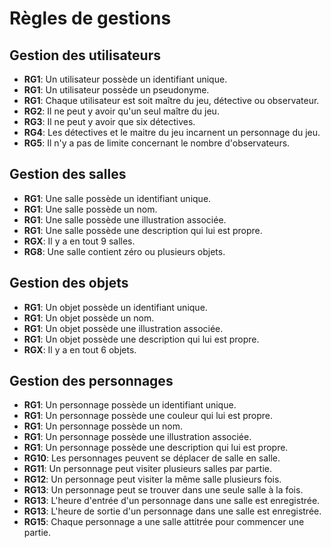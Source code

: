 # Règles de gestions 

## Gestion des utilisateurs
- **RG1**: Un utilisateur possède un identifiant unique.
- **RG1**: Un utilisateur possède un pseudonyme.
- **RG1**: Chaque utilisateur est soit maître du jeu, détective ou observateur.
- **RG2**: Il ne peut y avoir qu'un seul maître du jeu.
- **RG3**: Il ne peut y avoir que six détectives.
- **RG4**: Les détectives et le maitre du jeu incarnent un personnage du jeu. 
- **RG5**: Il n'y a pas de limite concernant le nombre d'observateurs.

## Gestion des salles
- **RG1**: Une salle possède un identifiant unique.
- **RG1**: Une salle possède un nom.
- **RG1**: Une salle possède une illustration associée.
- **RG1**: Une salle possède une description qui lui est propre.
- **RGX**: Il y a en tout 9 salles.
- **RG8**: Une salle contient zéro ou plusieurs objets.

## Gestion des objets
- **RG1**: Un objet possède un identifiant unique.
- **RG1**: Un objet possède un nom.
- **RG1**: Un objet possède une illustration associée.
- **RG1**: Un objet possède une description qui lui est propre.
- **RGX**: Il y a en tout 6 objets.

## Gestion des personnages
- **RG1**: Un personnage possède un identifiant unique.
- **RG1**: Un personnage possède une couleur qui lui est propre.
- **RG1**: Un personnage possède un nom.
- **RG1**: Un personnage possède une illustration associée.
- **RG1**: Un personnage possède une description qui lui est propre.
- **RG10**: Les personnages peuvent se déplacer de salle en salle.
- **RG11**: Un personnage peut visiter plusieurs salles par partie.
- **RG12**: Un personnage peut visiter la même salle plusieurs fois.
- **RG13**: Un personnage peut se trouver dans une seule salle à la fois.
- **RG13**: L'heure d'entrée d'un personnage dans une salle est enregistrée.
- **RG13**: L'heure de sortie d'un personnage dans une salle est enregistrée.
- **RG15**: Chaque personnage a une salle attitrée pour commencer une partie.  